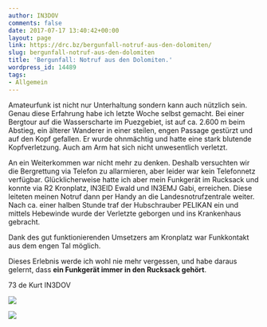 ```yaml
---
author: IN3DOV
comments: false
date: 2017-07-17 13:40:42+00:00
layout: page
link: https://drc.bz/bergunfall-notruf-aus-den-dolomiten/
slug: bergunfall-notruf-aus-den-dolomiten
title: 'Bergunfall: Notruf aus den Dolomiten.'
wordpress_id: 14489
tags:
- Allgemein
---
```


Amateurfunk ist nicht nur Unterhaltung sondern kann auch nützlich sein. Genau diese Erfahrung habe ich letzte Woche selbst gemacht. Bei einer Bergtour auf die Wasserscharte im Puezgebiet, ist auf ca. 2.600 m beim Abstieg, ein älterer Wanderer in einer steilen, engen Passage gestürzt und auf den Kopf gefallen. Er wurde ohnmächtig und hatte eine stark blutende Kopfverletzung. Auch am Arm hat sich nicht unwesentlich verletzt.

An ein Weiterkommen war nicht mehr zu denken. Deshalb versuchten wir die Bergrettung via Telefon zu allarmieren, aber leider war kein Telefonnetz verfügbar. Glücklicherweise hatte ich aber mein Funkgerät im Rucksack und konnte via R2 Kronplatz, IN3EID Ewald und IN3EMJ Gabi, erreichen. Diese leiteten meinen Notruf dann per Handy an die Landesnotrufzentrale weiter. Nach ca. einer halben Stunde traf der Hubschrauber PELIKAN ein und mittels Hebewinde wurde der Verletzte geborgen und ins Krankenhaus gebracht.

Dank des gut funktionierenden Umsetzers am Kronplatz war Funkkontakt aus dem engen Tal möglich.

Dieses Erlebnis werde ich wohl nie mehr vergessen, und habe daraus gelernt, dass **ein Funkgerät immer in den Rucksack gehört**.

73 de Kurt IN3DOV

[![](https://drc.bz/wp-content/uploads/2017/07/Wasserscharte-2-768x1024.jpg)](https://drc.bz/wp-content/uploads/2017/07/Wasserscharte-2.jpg)

[![](https://drc.bz/wp-content/uploads/2017/07/wasserscharte-1-768x1024.jpg)](https://drc.bz/wp-content/uploads/2017/07/wasserscharte-1.jpg)
